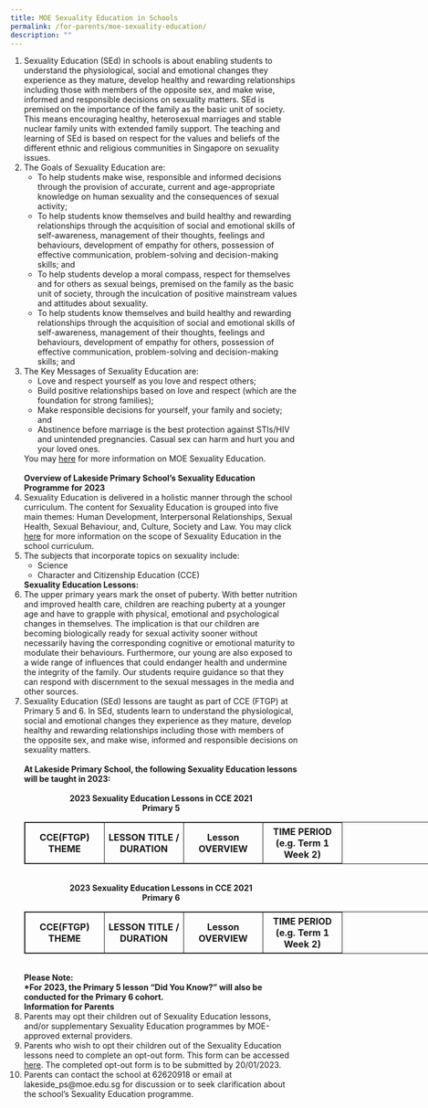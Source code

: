 ```yaml
---
title: MOE Sexuality Education in Schools
permalink: /for-parents/moe-sexuality-education/
description: ""
---
```

<ol>
<li>Sexuality Education (SEd) in schools is about enabling students to understand the physiological, social and emotional changes they experience as they mature, develop healthy and rewarding relationships including those with members of the opposite sex, and make wise, informed and responsible decisions on sexuality matters. SEd is premised on the importance of the family as the basic unit of society. This means encouraging healthy, heterosexual marriages and stable nuclear family units with extended family support. The teaching and learning of SEd is based on respect for the values and beliefs of the different ethnic and religious communities in Singapore on sexuality issues.</li>
	
<li>The Goals of Sexuality Education are:<br>
<ul><li>To help students make wise, responsible and informed decisions through the provision of accurate, current and age-appropriate knowledge on human sexuality and the consequences of sexual activity;</li>
<li>To help students know themselves and build healthy and rewarding relationships through the acquisition of social and emotional skills of self-awareness, management of their thoughts, feelings and behaviours, development of empathy for others, possession of effective communication, problem-solving and decision-making skills; and</li>
<li>To help students develop a moral compass, respect for themselves and for others as sexual beings, premised on the family as the basic unit of society, through the inculcation of positive mainstream values and attitudes about sexuality.</li>
<li>To help students know themselves and build healthy and rewarding relationships through the acquisition of social and emotional skills of self-awareness, management of their thoughts, feelings and behaviours, development of empathy for others, possession of effective communication, problem-solving and decision-making skills; and</li></ul>
</li>
	
<li>The Key Messages of Sexuality Education are:
<ul><li>Love and respect yourself as you love and respect others;</li>
<li>Build positive relationships based on love and respect (which are the foundation for strong families);</li>
<li>Make responsible decisions for yourself, your family and society; and</li>
<li>Abstinence before marriage is the best protection against STIs/HIV and unintended pregnancies. Casual sex can harm and hurt you and your loved ones.</li></ul>
</li>
You may <a href="https://go.gov.sg/moe-sexuality-educationclick" target="_blank">here</a> for more information on MOE Sexuality Education.<br><br>
<b>Overview of Lakeside Primary School’s Sexuality Education Programme for 2023</b><br>

<li>Sexuality Education is delivered in a holistic manner through the school curriculum. The content for Sexuality Education is grouped into five main themes: Human Development, Interpersonal Relationships, Sexual Health, Sexual Behaviour, and, Culture, Society and Law. You may click <a href="https://go.gov.sg/moe-sexuality-education-scope" target="_blank">here</a> for more information on the scope of Sexuality Education in the school curriculum.</li>
	
<li>The subjects that incorporate topics on sexuality include:
<ul><li>Science</li>
<li>Character and Citizenship Education (CCE)</li></ul>
</li>
<b>Sexuality Education Lessons:</b>

<li>The upper primary years mark the onset of puberty. With better nutrition and improved health care, children are reaching puberty at a younger age and have to grapple with physical, emotional and psychological changes in themselves. The implication is that our children are becoming biologically ready for sexual activity sooner without necessarily having the corresponding cognitive or emotional maturity to modulate their behaviours. Furthermore, our young are also exposed to a wide range of influences that could endanger health and undermine the integrity of the family. Our students require guidance so that they can respond with discernment to the sexual messages in the media and other sources.	</li>
<li>Sexuality Education (SEd) lessons are taught as part of CCE (FTGP) at Primary 5 and 6. In SEd, students learn to understand the physiological, social and emotional changes they experience as they mature, develop healthy and rewarding relationships including those with members of the opposite sex, and make wise, informed and responsible decisions on sexuality matters.</li>
<br>
<b style>At Lakeside Primary School, the following Sexuality Education lessons will be taught in 2023:</b><br><br>
<div style="text-align:center;">
<b>2023 Sexuality Education Lessons in CCE 2021<br>
	Primary 5</b></div>
<table style="border: 1px solid rgb(42, 42, 42); width: 773px;"><tr>
<td width="128" style="padding: 5px; text-align: center; vertical-align: middle; border: 1px solid rgb(42, 42, 42);"><b>CCE(FTGP) THEME</b></td>
<td width="128" style="padding: 5px; text-align: center; vertical-align: middle; vertical-align: middle; border: 1px solid rgb(42, 42, 42);"><b>LESSON TITLE / DURATION</b></td>
<td width="128" style="padding: 5px; text-align: center; vertical-align: middle; border: 1px solid rgb(42, 42, 42);"><b>Lesson OVERVIEW</b></td>
<td width="128" style="padding: 5px; text-align: center; vertical-align: middle; border: 1px solid rgb(42, 42, 42);"><b>TIME PERIOD<br>(e.g. Term 1 Week 2)</b></td></tr>
	
</table>
<br>
<div style="text-align:center;">
<b>2023 Sexuality Education Lessons in CCE 2021<br>
	Primary 6</b></div>
<table style="border: 1px solid rgb(42, 42, 42); width: 773px;"><tr>
<td width="128" style="padding: 5px; text-align: center; vertical-align: middle; border: 1px solid rgb(42, 42, 42);"><b>CCE(FTGP) THEME</b></td>
<td width="128" style="padding: 5px; text-align: center; vertical-align: middle; vertical-align: middle; border: 1px solid rgb(42, 42, 42);"><b>LESSON TITLE / DURATION</b></td>
<td width="128" style="padding: 5px; text-align: center; vertical-align: middle; border: 1px solid rgb(42, 42, 42);"><b>Lesson OVERVIEW</b></td>
<td width="128" style="padding: 5px; text-align: center; vertical-align: middle; border: 1px solid rgb(42, 42, 42);"><b>TIME PERIOD<br>(e.g. Term 1 Week 2)</b></td></tr>
	
</table>
<br>
<b>Please Note:<br>
	*For 2023, the Primary 5 lesson “Did You Know?” will also be conducted for the Primary 6 cohort.</b>
<br>
	<b>Information for Parents</b>
<li>Parents may opt their children out of Sexuality Education lessons, and/or supplementary Sexuality Education programmes by MOE-approved external providers.</li>
<li>Parents who wish to opt their children out of the Sexuality Education lessons need to complete an opt-out form. This form can be accessed <a href="https://go.gov.sg/lsps-sed2023" target="_blank">here</a>. The completed opt-out form is to be submitted by 20/01/2023.</li>
<li>Parents can contact the school at 62620918 or email at lakeside_ps@moe.edu.sg for discussion or to seek clarification about the school’s Sexuality Education programme.</li>
</ol>